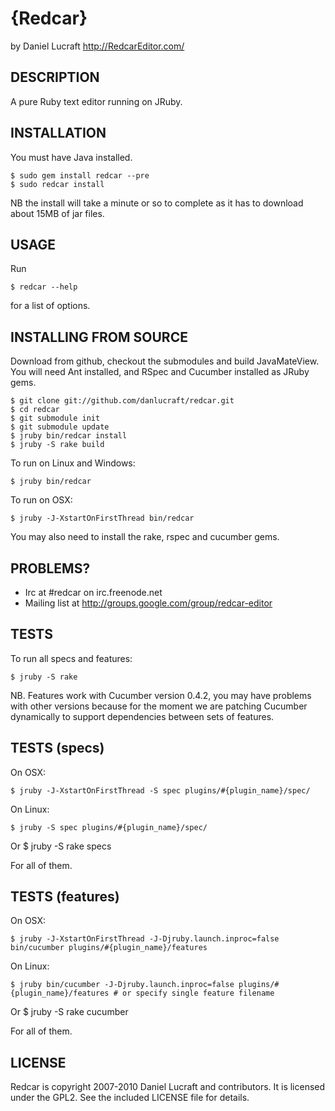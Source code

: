 
{Redcar}
========

by Daniel Lucraft
http://RedcarEditor.com/

## DESCRIPTION

A pure Ruby text editor running on JRuby. 

## INSTALLATION

You must have Java installed. 

    $ sudo gem install redcar --pre
    $ sudo redcar install
    
NB the install will take a minute or so to complete as it has to download about
15MB of jar files.

## USAGE

Run 

    $ redcar --help
    
for a list of options.

## INSTALLING FROM SOURCE

Download from github, checkout the submodules and build JavaMateView. You will need Ant 
installed, and RSpec and Cucumber installed as JRuby gems.

    $ git clone git://github.com/danlucraft/redcar.git
    $ cd redcar
    $ git submodule init
    $ git submodule update
    $ jruby bin/redcar install
    $ jruby -S rake build

To run on Linux and Windows:

    $ jruby bin/redcar

To run on OSX:

    $ jruby -J-XstartOnFirstThread bin/redcar        

You may also need to install the rake, rspec and cucumber gems.

## PROBLEMS?

* Irc at #redcar on irc.freenode.net
* Mailing list at http://groups.google.com/group/redcar-editor

## TESTS

To run all specs and features:

    $ jruby -S rake

NB. Features work with Cucumber version 0.4.2, you may have problems with other versions because for the moment we are patching Cucumber dynamically to support dependencies between sets of features.

## TESTS (specs)

On OSX:

    $ jruby -J-XstartOnFirstThread -S spec plugins/#{plugin_name}/spec/

On Linux:

    $ jruby -S spec plugins/#{plugin_name}/spec/

Or $ jruby -S rake specs

For all of them.
  
## TESTS (features)

On OSX:

    $ jruby -J-XstartOnFirstThread -J-Djruby.launch.inproc=false bin/cucumber plugins/#{plugin_name}/features

On Linux:

    $ jruby bin/cucumber -J-Djruby.launch.inproc=false plugins/#{plugin_name}/features # or specify single feature filename

Or $ jruby -S rake cucumber

For all of them.

## LICENSE

Redcar is copyright 2007-2010 Daniel Lucraft and contributors. 
It is licensed under the GPL2. See the included LICENSE file for details.

